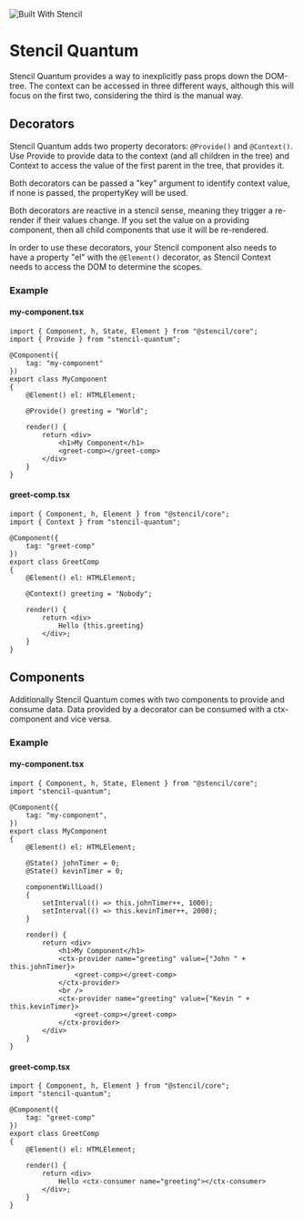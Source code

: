 ![Built With Stencil](https://img.shields.io/badge/-Built%20With%20Stencil-16161d.svg?logo=data%3Aimage%2Fsvg%2Bxml%3Bbase64%2CPD94bWwgdmVyc2lvbj0iMS4wIiBlbmNvZGluZz0idXRmLTgiPz4KPCEtLSBHZW5lcmF0b3I6IEFkb2JlIElsbHVzdHJhdG9yIDE5LjIuMSwgU1ZHIEV4cG9ydCBQbHVnLUluIC4gU1ZHIFZlcnNpb246IDYuMDAgQnVpbGQgMCkgIC0tPgo8c3ZnIHZlcnNpb249IjEuMSIgaWQ9IkxheWVyXzEiIHhtbG5zPSJodHRwOi8vd3d3LnczLm9yZy8yMDAwL3N2ZyIgeG1sbnM6eGxpbms9Imh0dHA6Ly93d3cudzMub3JnLzE5OTkveGxpbmsiIHg9IjBweCIgeT0iMHB4IgoJIHZpZXdCb3g9IjAgMCA1MTIgNTEyIiBzdHlsZT0iZW5hYmxlLWJhY2tncm91bmQ6bmV3IDAgMCA1MTIgNTEyOyIgeG1sOnNwYWNlPSJwcmVzZXJ2ZSI%2BCjxzdHlsZSB0eXBlPSJ0ZXh0L2NzcyI%2BCgkuc3Qwe2ZpbGw6I0ZGRkZGRjt9Cjwvc3R5bGU%2BCjxwYXRoIGNsYXNzPSJzdDAiIGQ9Ik00MjQuNywzNzMuOWMwLDM3LjYtNTUuMSw2OC42LTkyLjcsNjguNkgxODAuNGMtMzcuOSwwLTkyLjctMzAuNy05Mi43LTY4LjZ2LTMuNmgzMzYuOVYzNzMuOXoiLz4KPHBhdGggY2xhc3M9InN0MCIgZD0iTTQyNC43LDI5Mi4xSDE4MC40Yy0zNy42LDAtOTIuNy0zMS05Mi43LTY4LjZ2LTMuNkgzMzJjMzcuNiwwLDkyLjcsMzEsOTIuNyw2OC42VjI5Mi4xeiIvPgo8cGF0aCBjbGFzcz0ic3QwIiBkPSJNNDI0LjcsMTQxLjdIODcuN3YtMy42YzAtMzcuNiw1NC44LTY4LjYsOTIuNy02OC42SDMzMmMzNy45LDAsOTIuNywzMC43LDkyLjcsNjguNlYxNDEuN3oiLz4KPC9zdmc%2BCg%3D%3D&colorA=16161d&style=flat-square)

# Stencil Quantum

Stencil Quantum provides a way to inexplicitly pass props down the DOM-tree. 
The context can be accessed in three different ways, although this will focus on the first two, considering the third is the manual way.

## Decorators

Stencil Quantum adds two property decorators: ```@Provide()``` and ```@Context()```.
Use Provide to provide data to the context (and all children in the tree) and Context to access the value of the first parent in the tree, that provides it.

Both decorators can be passed a "key" argument to identify context value, if none is passed, the propertyKey will be used.

Both decorators are reactive in a stencil sense, meaning they trigger a re-render if their values change. If you set the value on a providing component, then all child components that use it will be re-rendered.

In order to use these decorators, your Stencil component also needs to have a property "el" with the ```@Element()``` decorator, as Stencil Context needs to access the DOM to determine the scopes.

### Example

#### my-component.tsx

```tsx
import { Component, h, State, Element } from "@stencil/core";
import { Provide } from "stencil-quantum";

@Component({
    tag: "my-component"
})
export class MyComponent 
{
    @Element() el: HTMLElement;

    @Provide() greeting = "World";

    render() {
        return <div>
            <h1>My Component</h1>
            <greet-comp></greet-comp>
        </div>
    }
}
```

#### greet-comp.tsx

```tsx
import { Component, h, Element } from "@stencil/core";
import { Context } from "stencil-quantum";

@Component({
    tag: "greet-comp"
})
export class GreetComp 
{
    @Element() el: HTMLElement;

    @Context() greeting = "Nobody";

    render() {
        return <div>
            Hello {this.greeting}
        </div>;
    }
}
```

## Components

Additionally Stencil Quantum comes with two components to provide and consume data. Data provided by a decorator can be consumed with a ctx-component and vice versa.

### Example

#### my-component.tsx
```tsx
import { Component, h, State, Element } from "@stencil/core";
import "stencil-quantum";

@Component({
    tag: "my-component",
})
export class MyComponent 
{
    @Element() el: HTMLElement;

    @State() johnTimer = 0;
    @State() kevinTimer = 0;

    componentWillLoad()
    {
        setInterval(() => this.johnTimer++, 1000);
        setInterval(() => this.kevinTimer++, 2000);
    }

    render() {
        return <div>
            <h1>My Component</h1>
            <ctx-provider name="greeting" value={"John " + this.johnTimer}>
                <greet-comp></greet-comp>
            </ctx-provider>
            <br />
            <ctx-provider name="greeting" value={"Kevin " + this.kevinTimer}>
                <greet-comp></greet-comp>
            </ctx-provider>
        </div>
    }
}
```

#### greet-comp.tsx
```tsx
import { Component, h, Element } from "@stencil/core";
import "stencil-quantum";

@Component({
    tag: "greet-comp"
})
export class GreetComp 
{
    @Element() el: HTMLElement;

    render() {
        return <div>
            Hello <ctx-consumer name="greeting"></ctx-consumer>
        </div>;
    }
}
```

